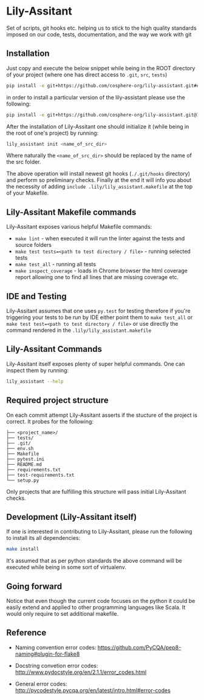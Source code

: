 
# Lily-Assitant

Set of scripts, git hooks etc. helping us to stick to the high quality standards imposed on our code, tests, documentation, and the way we work with git

## Installation

Just copy and execute the below snippet while being in the ROOT directory of
your project (where one has direct access to `.git`, `src`, `tests`)

```bash
pip install -e git+https://github.com/cosphere-org/lily-assistant.git#egg=lily-assistant

```

in order to install a particular version of the lily-assistant please use the following:
```bash
pip install -e git+https://github.com/cosphere-org/lily-assistant.git@1.0.0#egg=lily-assistant

```

After the installation of Lily-Assitant one should initialize it (while being in the root of one's project) by running:

```bash
lily_assistant init <name_of_src_dir>

```

Where naturally the `<name_of_src_dir>` should be replaced by the name of the src folder.

The above operation will install newest git hooks (`./.git/hooks` directory) and perform so preliminary checks. Finally at the end it will info you about the necessity of adding `include .lily/lily_assistant.makefile` at the top of your Makefile.

## Lily-Assitant Makefile commands

Lily-Assitant exposes various helpful Makefile commands:
- `make lint` - when executed it will run the linter against the tests and source folders
- `make test tests=<path to test directory / file>` - running selected tests
- `make test_all` - running all tests
- `make inspect_coverage` - loads in Chrome browser the html coverage report allowing one to find all lines that are missing coverage etc.

## IDE and Testing

Lily-Assitant assumes that one uses `py.test` for testing therefore if you're triggering your tests to be run by IDE either point them to `make test_all` or `make test test=<path to test directory / file>` or use directly the command rendered in the `.lily/lily_assistant.makefile`

## Lily-Assitant Commands
Lily-Assitant itself exposes plenty of super helpful commands. One can inspect them by running:

```bash
lily_assistant --help

```

## Required project structure

On each commit attempt Lily-Assitant asserts if the stucture of the project is correct. It probes for the following:

    ├── <project_name>/
    ├── tests/
    ├── .git/
    ├── env.sh
    ├── Makefile
    ├── pytest.ini
    ├── README.md
    ├── requirements.txt
    ├── test-requirements.txt
    └── setup.py

Only projects that are fulfilling this structure will pass initial Lily-Assitant checks.

## Development (Lily-Assitant itself)

If one is interested in contributing to Lily-Assitant, please run the following to install its all dependencies:

```bash
make install

```

It's assumed that as per python standards the above command will be executed while being in some sort of virtualenv.

## Going forward

Notice that even though the current code focuses on the python it could be easily extend and applied to other programming languages like Scala. It would only require to set additional makefile.


## Reference

- Naming convention error codes:
    https://github.com/PyCQA/pep8-naming#plugin-for-flake8

- Docstring convetion error codes:
    http://www.pydocstyle.org/en/2.1.1/error_codes.html

- General error codes:
    http://pycodestyle.pycqa.org/en/latest/intro.html#error-codes
